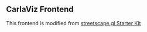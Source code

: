 ## CarlaViz Frontend

This frontend is modified from [streetscape.gl Starter Kit](https://github.com/uber/streetscape.gl/tree/master/examples/get-started)
